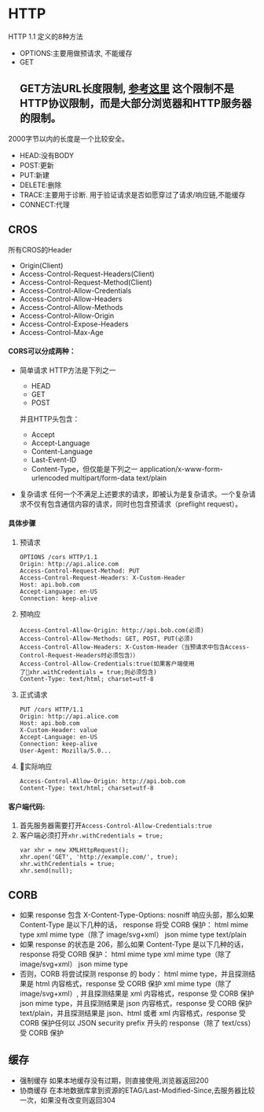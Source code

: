 # HTTP
HTTP 1.1 定义的8种方法
- OPTIONS:主要用做预请求, 不能缓存
- GET
    ## GET方法URL长度限制, [参考这里](https://stackoverflow.com/questions/417142/what-is-the-maximum-length-of-a-url-in-different-browsers) 这个限制不是HTTP协议限制，而是大部分浏览器和HTTP服务器的限制。
2000字节以内的长度是一个比较安全。
- HEAD:没有BODY
- POST:更新
- PUT:新建
- DELETE:删除
- TRACE:主要用于诊断. 用于验证请求是否如愿穿过了请求/响应链,不能缓存
- CONNECT:代理
## CROS
所有CROS的Header
* Origin(Client)
* Access-Control-Request-Headers(Client)
* Access-Control-Request-Method(Client)
* Access-Control-Allow-Credentials
* Access-Control-Allow-Headers
* Access-Control-Allow-Methods
* Access-Control-Allow-Origin
* Access-Control-Expose-Headers
* Access-Control-Max-Age

#### CORS可以分成两种：
* 简单请求
    HTTP方法是下列之一
    - HEAD
    - GET
    - POST  

    并且HTTP头包含：
    - Accept
    - Accept-Language
    - Content-Language
    - Last-Event-ID
    - Content-Type，但仅能是下列之一
            application/x-www-form-urlencoded
            multipart/form-data
            text/plain
* 复杂请求
    任何一个不满足上述要求的请求，即被认为是复杂请求。一个复杂请求不仅有包含通信内容的请求，同时也包含预请求（preflight request）。
#### 具体步骤
1. 预请求
    ```
    OPTIONS /cors HTTP/1.1
    Origin: http://api.alice.com
    Access-Control-Request-Method: PUT
    Access-Control-Request-Headers: X-Custom-Header
    Host: api.bob.com
    Accept-Language: en-US
    Connection: keep-alive
    ```
2. 预响应
    ```
    Access-Control-Allow-Origin: http://api.bob.com(必须)
    Access-Control-Allow-Methods: GET, POST, PUT(必须)
    Access-Control-Allow-Headers: X-Custom-Header（当预请求中包含Access-Control-Request-Headers时必须包含））
    Access-Control-Allow-Credentials:true(如果客户端使用了xhr.withCredentials = true;则必须包含)
    Content-Type: text/html; charset=utf-8
    ```
3. 正式请求
    ```
    PUT /cors HTTP/1.1
    Origin: http://api.alice.com
    Host: api.bob.com
    X-Custom-Header: value
    Accept-Language: en-US
    Connection: keep-alive
    User-Agent: Mozilla/5.0...
    ```
4. 实际响应
    ```
    Access-Control-Allow-Origin: http://api.bob.com
    Content-Type: text/html; charset=utf-8
    ```
#### 客户端代码:
1. 首先服务器需要打开`Access-Control-Allow-Credentials:true`
2. 客户端必须打开`xhr.withCredentials = true;`
    ```
    var xhr = new XMLHttpRequest();
    xhr.open('GET', 'http://example.com/', true); 
    xhr.withCredentials = true; 
    xhr.send(null);
    ```
## CORB
- 如果 response 包含 X-Content-Type-Options: nosniff 响应头部，那么如果 Content-Type 是以下几种的话， response 将受 CORB 保护：
    html mime type
    xml mime type（除了 image/svg+xml）
    json mime type
    text/plain
- 如果 response 的状态是 206，那么如果 Content-Type 是以下几种的话， response 将受 CORB 保护：
    html mime type
    xml mime type（除了 image/svg+xml）
    json mime type
- 否则，CORB 将尝试探测 response 的 body：
    html mime type，并且探测结果是 html 内容格式，response 受 CORB 保护
    xml mime type（除了 image/svg+xml）, 并且探测结果是 xml 内容格式，response 受 CORB 保护
    json mime type，并且探测结果是 json 内容格式，response 受 CORB 保护
    text/plain，并且探测结果是 json、html 或者 xml 内容格式，response 受 CORB 保护任何以 JSON security prefix 开头的 response（除了 text/css）受 CORB 保护
## 缓存
- 强制缓存
    如果本地缓存没有过期，则直接使用,浏览器返回200
- 协商缓存
    在本地数据库拿到资源的ETAG/Last-Modified-Since,去服务器比较一次，如果没有改变则返回304
